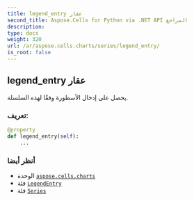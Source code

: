 ```yaml
---
title: legend_entry عقار
second_title: Aspose.Cells for Python via .NET API المراجع
description:
type: docs
weight: 320
url: /ar/aspose.cells.charts/series/legend_entry/
is_root: false
---
```

##  legend_entry عقار

يحصل على إدخال الأسطورة وفقًا لهذه السلسلة.
###  تعريف:
```python
@property
def legend_entry(self):
    ...
```

###  أنظر أيضا
* الوحدة [`aspose.cells.charts`](../../)
* فئة [`LegendEntry`](/cells/python-net/ar/aspose.cells.charts/legendentry)
* فئة [`Series`](/cells/python-net/ar/aspose.cells.charts/series)

